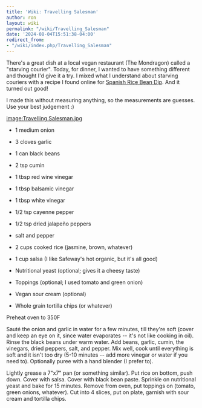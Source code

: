 ```yaml
---
title: 'Wiki: Travelling Salesman'
author: ron
layout: wiki
permalink: "/wiki/Travelling_Salesman"
date: '2024-08-04T15:51:38-04:00'
redirect_from:
- "/wiki/index.php/Travelling_Salesman"
---
```


There\'s a great dish at a local vegan restaurant (The Mondragon) called a \"starving courier\". Today, for dinner, I wanted to have something different and thought I\'d give it a try. I mixed what I understand about starving couriers with a recipe I found online for [Spanish Rice Bean Dip](http://thepassionatemind.blogspot.com/2007/08/recipe-for-monday-spanish-rice-bean-dip.html). And it turned out good!

I made this without measuring anything, so the measurements are guesses. Use your best judgement :)

[image:Travelling Salesman.jpg](image:Travelling_Salesman.jpg "wikilink")

-   1 medium onion
-   3 cloves garlic
-   1 can black beans
-   2 tsp cumin
-   1 tbsp red wine vinegar
-   1 tbsp balsamic vinegar
-   1 tbsp white vinegar
-   1/2 tsp cayenne pepper
-   1/2 tsp dried jalapeño peppers
-   salt and pepper

-   2 cups cooked rice (jasmine, brown, whatever)
-   1 cup salsa (I like Safeway\'s hot organic, but it\'s all good)

-   Nutritional yeast (optional; gives it a cheesy taste)
-   Toppings (optional; I used tomato and green onion)
-   Vegan sour cream (optional)
-   Whole grain tortilla chips (or whatever)

Preheat oven to 350F

Sauté the onion and garlic in water for a few minutes, till they\'re soft (cover and keep an eye on it, since water evaporates \-- it\'s not like cooking in oil). Rinse the black beans under warm water. Add beans, garlic, cumin, the vinegars, dried peppers, salt, and pepper. Mix well, cook until everything is soft and it isn\'t too dry (5-10 minutes \-- add more vinegar or water if you need to). Optionally puree with a hand blender (I prefer to).

Lightly grease a 7\"x7\" pan (or something similar). Put rice on bottom, push down. Cover with salsa. Cover with black bean paste. Sprinkle on nutritional yeast and bake for 15 minutes. Remove from oven, put toppings on (tomato, green onions, whatever). Cut into 4 slices, put on plate, garnish with sour cream and tortilla chips.
